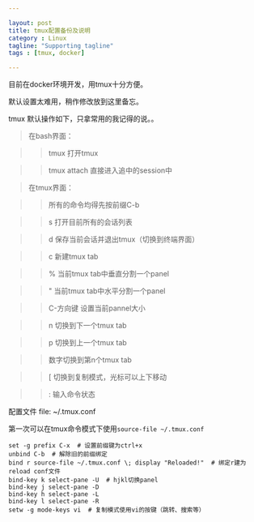 ```yaml
---

layout: post
title: tmux配置备份及说明
category : Linux
tagline: "Supporting tagline"
tags : [tmux, docker]

---
```


目前在docker环境开发，用tmux十分方便。

默认设置太难用，稍作修改放到这里备忘。

tmux 默认操作如下，只拿常用的我记得的说。。

>在bash界面：

>   >tmux  打开tmux

>   >tmux attach 直接进入追中的session中

>在tmux界面：

>   >所有的命令均得先按前缀C-b

>   >s 打开目前所有的会话列表

>   >d 保存当前会话并退出tmux（切换到终端界面）

>   >c 新建tmux tab

>   >% 当前tmux tab中垂直分割一个panel

>   >" 当前tmux tab中水平分割一个panel

>   >C-方向键 设置当前pannel大小

>   >n 切换到下一个tmux tab

>   >p 切换到上一个tmux tab

>   >数字切换到第n个tmux tab

>   >[ 切换到复制模式，光标可以上下移动

>   >: 输入命令状态


配置文件
file: ~/.tmux.conf

第一次可以在tmux命令模式下使用`source-file ~/.tmux.conf`

```
set -g prefix C-x  # 设置前缀键为ctrl+x
unbind C-b  # 解除旧的前缀绑定
bind r source-file ~/.tmux.conf \; display "Reloaded!"  # 绑定r建为reload conf文件
bind-key k select-pane -U  # hjkl切换panel
bind-key j select-pane -D
bind-key h select-pane -L
bind-key l select-pane -R
setw -g mode-keys vi  # 复制模式使用vi的按键（跳转、搜索等）
```
